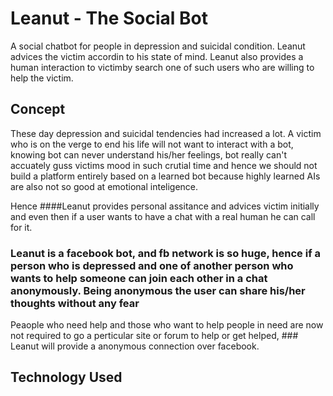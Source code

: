 # Leanut - The Social Bot


A social chatbot for people in depression and suicidal condition. Leanut advices the victim accordin to his state of mind. Leanut also provides a human interaction to victimby search one of such users who are willing to help the victim.

## Concept

These day depression and suicidal tendencies had increased a lot. A victim who is on the verge to end his life will not want to interact with a bot, knowing bot can never understand his/her feelings, bot really can't accuately guss victims mood in such crutial time and hence we should not build a platform entirely based on a learned bot because highly learned AIs are also not so good at emotional inteligence.

Hence ####Leanut provides personal assitance and advices victim initially and even then if a user wants to have a chat with a real human he can call for it. 
### Leanut is a facebook bot, and fb network is so huge, hence if a person who is depressed and one of another person who wants to help someone can join each other in a chat anonymously. Being anonymous the user can share his/her thoughts without any fear

Peaople who need help and those who want to help people in need are now not required to go a perticular site or forum to help or get helped, ### Leanut will provide a anonymous connection over facebook.


## Technology Used




